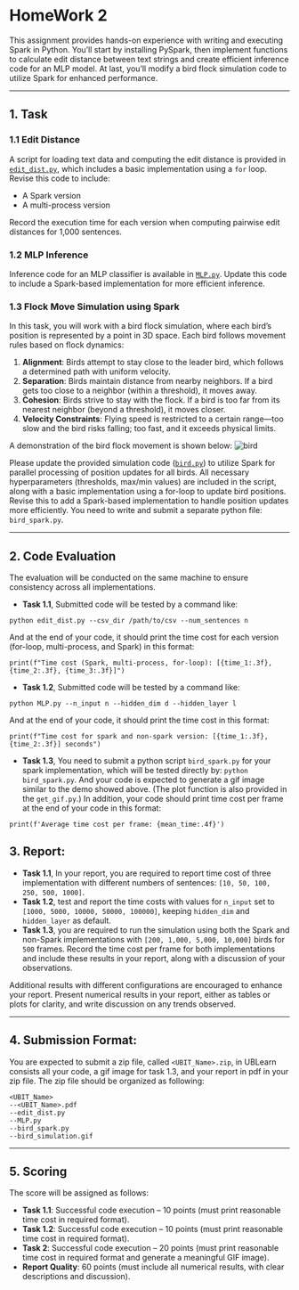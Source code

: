 # HomeWork 2

This assignment provides hands-on experience with writing and executing Spark in Python. You’ll start by installing PySpark, then implement functions to calculate edit distance between text strings and create efficient inference code for an MLP model. At last, you’ll modify a bird flock simulation code to utilize Spark for enhanced performance.

---

## 1. Task
### 1.1 Edit Distance
A script for loading text data and computing the edit distance is provided in [`edit_dist.py`](https://github.com/UB-CSE587/homework_2/blob/main/edit_dist.py), which includes a basic implementation using a `for` loop. Revise this code to include:
- A Spark version
- A multi-process version

Record the execution time for each version when computing pairwise edit distances for 1,000 sentences.

### 1.2 MLP Inference
Inference code for an MLP classifier is available in [`MLP.py`](https://github.com/UB-CSE587/homework_2/blob/main/MLP.py). Update this code to include a Spark-based implementation for more efficient inference.

### 1.3 Flock Move Simulation using Spark
In this task, you will work with a bird flock simulation, where each bird’s position is represented by a point in 3D space. Each bird follows movement rules based on flock dynamics:

1. **Alignment**: Birds attempt to stay close to the leader bird, which follows a determined path with uniform velocity.
2. **Separation**: Birds maintain distance from nearby neighbors. If a bird gets too close to a neighbor (within a threshold), it moves away.
3. **Cohesion**: Birds strive to stay with the flock. If a bird is too far from its nearest neighbor (beyond a threshold), it moves closer.
4. **Velocity Constraints**: Flying speed is restricted to a certain range—too slow and the bird risks falling; too fast, and it exceeds physical limits.

A demonstration of the bird flock movement is shown below:
![bird](bird_simulation.gif)

Please update the provided simulation code ([`bird.py`](https://github.com/UB-CSE587/homework_2/blob/main/bird.py)) to utilize Spark for parallel processing of position updates for all birds. All necessary hyperparameters (thresholds, max/min values) are included in the script, along with a basic implementation using a for-loop to update bird positions. Revise this to add a Spark-based implementation to handle position updates more efficiently. You need to write and submit a separate python file: `bird_spark.py`.

---

## 2. Code Evaluation
The evaluation will be conducted on the same machine to ensure consistency across all implementations.

- **Task 1.1**, 
Submitted code will be tested by a command like:
```
python edit_dist.py --csv_dir /path/to/csv --num_sentences n
```
And at the end of your code, it should print the time cost for each version (for-loop, multi-process, and Spark) in this format:
```
print(f"Time cost (Spark, multi-process, for-loop): [{time_1:.3f}, {time_2:.3f}, {time_3:.3f}]")
```

- **Task 1.2**, Submitted code will be tested by a command like:
```
python MLP.py --n_input n --hidden_dim d --hidden_layer l
```
And at the end of your code, it should print the time cost in this format:
```
print(f"Time cost for spark and non-spark version: [{time_1:.3f},  {time_2:.3f}] seconds")
```

- **Task 1.3**, You need to submit a python script `bird_spark.py` for your spark implementation, which will be tested directly by: `python bird_spark.py`. And your code is expected to generate a gif image similar to the demo showed above. (The plot function is also provided in the `get_gif.py`.) In addition, your code should print time cost per frame at the end of your code in this format:
```
print(f'Average time cost per frame: {mean_time:.4f}')
```

## 3. Report:

- **Task 1.1**, In your report, you are required to report time cost of three implementation with different numbers of sentences: `[10, 50, 100, 250, 500, 1000]`.
- **Task 1.2**, test and report the time costs with values for `n_input` set to `[1000, 5000, 10000, 50000, 100000]`, keeping `hidden_dim` and `hidden_layer` as default. 
- **Task 1.3**, you are required to run the simulation using both the Spark and non-Spark implementations with `[200, 1,000, 5,000, 10,000]` birds for `500` frames. Record the time cost per frame for both implementations and include these results in your report, along with a discussion of your observations.

Additional results with different configurations are encouraged to enhance your report. Present numerical results in your report, either as tables or plots for clarity, and write discussion on any trends observed.

---

## 4. Submission Format:
You are expected to submit a zip file, called `<UBIT_Name>.zip`, in UBLearn consists all your code, a gif image for task 1.3, and your report in pdf in your zip file. The zip file should be organized as following:
```
<UBIT_Name>
--<UBIT_Name>.pdf
--edit_dist.py
--MLP.py
--bird_spark.py
--bird_simulation.gif
```

---

## 5. Scoring

The score will be assigned as follows:

- **Task 1.1**: Successful code execution – 10 points (must print reasonable time cost in required format).
- **Task 1.2**: Successful code execution – 10 points (must print reasonable time cost in required format).
- **Task 2**: Successful code execution – 20 points (must print reasonable time cost in required format and generate a meaningful GIF image).
- **Report Quality**: 60 points (must include all numerical results, with clear descriptions and discussion).


